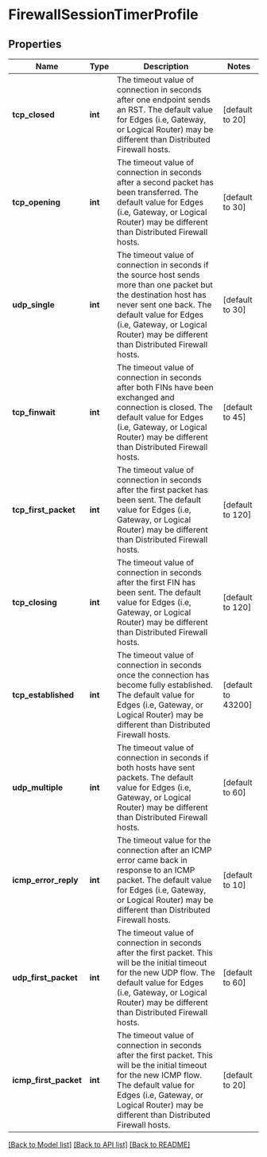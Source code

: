 # FirewallSessionTimerProfile

## Properties
Name | Type | Description | Notes
------------ | ------------- | ------------- | -------------
**tcp_closed** | **int** | The timeout value of connection in seconds after one endpoint sends an RST. The default value for Edges (i.e, Gateway, or Logical Router) may be different than Distributed Firewall hosts. | [default to 20]
**tcp_opening** | **int** | The timeout value of connection in seconds after a second packet has been transferred. The default value for Edges (i.e, Gateway, or Logical Router) may be different than Distributed Firewall hosts. | [default to 30]
**udp_single** | **int** | The timeout value of connection in seconds if the source host sends more than one packet but the destination host has never sent one back. The default value for Edges (i.e, Gateway, or Logical Router) may be different than Distributed Firewall hosts. | [default to 30]
**tcp_finwait** | **int** | The timeout value of connection in seconds after both FINs have been exchanged and connection is closed. The default value for Edges (i.e, Gateway, or Logical Router) may be different than Distributed Firewall hosts. | [default to 45]
**tcp_first_packet** | **int** | The timeout value of connection in seconds after the first packet has been sent. The default value for Edges (i.e, Gateway, or Logical Router) may be different than Distributed Firewall hosts. | [default to 120]
**tcp_closing** | **int** | The timeout value of connection in seconds after the first FIN has been sent. The default value for Edges (i.e, Gateway, or Logical Router) may be different than Distributed Firewall hosts. | [default to 120]
**tcp_established** | **int** | The timeout value of connection in seconds once the connection has become fully established. The default value for Edges (i.e, Gateway, or Logical Router) may be different than Distributed Firewall hosts. | [default to 43200]
**udp_multiple** | **int** | The timeout value of connection in seconds if both hosts have sent packets. The default value for Edges (i.e, Gateway, or Logical Router) may be different than Distributed Firewall hosts. | [default to 60]
**icmp_error_reply** | **int** | The timeout value for the connection after an ICMP error came back in response to an ICMP packet. The default value for Edges (i.e, Gateway, or Logical Router) may be different than Distributed Firewall hosts. | [default to 10]
**udp_first_packet** | **int** | The timeout value of connection in seconds after the first packet. This will be the initial timeout for the new UDP flow. The default value for Edges (i.e, Gateway, or Logical Router) may be different than Distributed Firewall hosts. | [default to 60]
**icmp_first_packet** | **int** | The timeout value of connection in seconds after the first packet. This will be the initial timeout for the new ICMP flow. The default value for Edges (i.e, Gateway, or Logical Router) may be different than Distributed Firewall hosts. | [default to 20]

[[Back to Model list]](../README.md#documentation-for-models) [[Back to API list]](../README.md#documentation-for-api-endpoints) [[Back to README]](../README.md)

